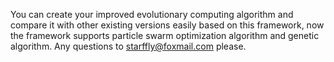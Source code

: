 You can create your improved evolutionary computing algorithm and compare it with other existing versions easily based on this framework, now the framework supports particle swarm optimization algorithm and genetic algorithm. Any questions to starffly@foxmail.com please.